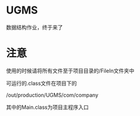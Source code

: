# UGMS

数据结构作业，终于来了

# 注意
使用的时候请将所有文件至于项目目录的/FileIn文件夹中

可运行的.class文件在项目下的

/out/production/UGMS/com/company

其中的Main.class为项目主程序入口